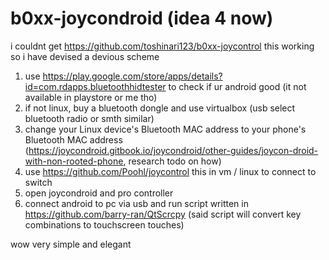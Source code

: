 # b0xx-joycondroid (idea 4 now)

i couldnt get https://github.com/toshinari123/b0xx-joycontrol this working so i have devised a devious scheme

1. use https://play.google.com/store/apps/details?id=com.rdapps.bluetoothhidtester to check if ur android good (it not available in playstore or me tho)
2. if not linux, buy a bluetooth dongle and use virtualbox (usb select bluetooth radio or smth similar)
3. change your Linux device's Bluetooth MAC address to your phone's Bluetooth MAC address (https://joycondroid.gitbook.io/joycondroid/other-guides/joycon-droid-with-non-rooted-phone, research todo on how)
4. use https://github.com/Poohl/joycontrol this in vm / linux to connect to switch
5. open joycondroid and pro controller
6. connect android to pc via usb and run script written in https://github.com/barry-ran/QtScrcpy (said script will convert key combinations to touchscreen touches)

wow very simple and elegant
